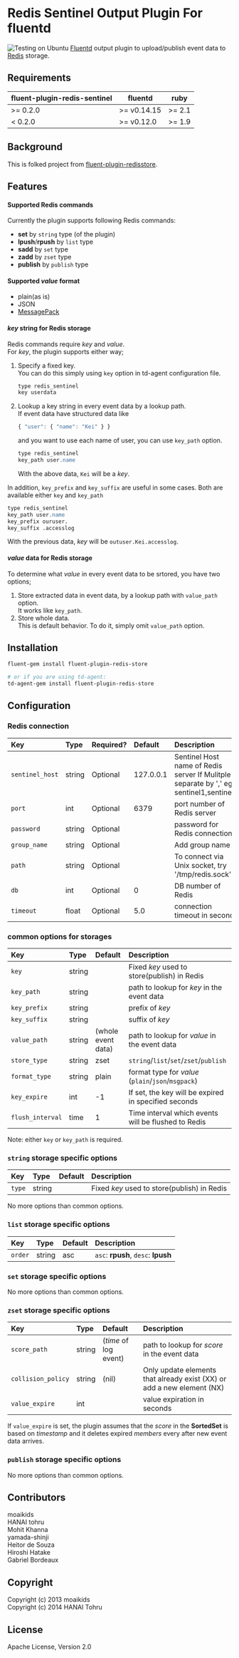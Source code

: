 
Redis Sentinel Output Plugin For fluentd
========================================
![Testing on Ubuntu](https://github.com/genki/fluent-plugin-redis-sentinel/workflows/Testing%20on%20Ubuntu/badge.svg)
[Fluentd][] output plugin to upload/publish event data to [Redis][] storage.

[Fluentd]: http://fluentd.org/
[Redis]: http://redis.io/
[Origin]: https://github.com/fluent-plugins-nursery/fluent-plugin-redis

Requirements
------------

| fluent-plugin-redis-sentinel | fluentd | ruby |
|------------------------|---------|------|
| >= 0.2.0 | >= v0.14.15 | >= 2.1 |
|  < 0.2.0 | >= v0.12.0 | >= 1.9 |

Background
----------

This is folked project from [fluent-plugin-redisstore][].

[fluent-plugin-redisstore]: https://github.com/moaikids/fluent-plugin-redisstore

Features
--------

#### Supported Redis commands

Currently the plugin supports following Redis commands:

- **set** by `string` type (of the plugin)
- **lpush**/**rpush** by `list` type
- **sadd** by `set` type
- **zadd** by `zset` type
- **publish** by `publish` type

#### Supported _value_ format

- plain(as is)
- JSON
- [MessagePack](http://msgpack.org/)

#### _key_ string for Redis storage

Redis commands require _key_ and _value_.  
For _key_, the plugin supports either way;

1. Specify a fixed key.  
   You can do this simply using `key` option in td-agent configuration file.

   ```apache
   type redis_sentinel
   key userdata
   ```

2. Lookup a key string in every event data by a lookup path.  
   If event data have structured data like

   ```javascript
   { "user": { "name": "Kei" } }
   ```

   and you want to use each name of user, you can use `key_path` option.

   ```apache
   type redis_sentinel
   key_path user.name
   ```

   With the above data, `Kei` will be a _key_.

In addition, `key_prefix` and `key_suffix` are useful in some cases. Both are available either `key` and `key_path`

   ```apache
   type redis_sentinel
   key_path user.name
   key_prefix ouruser.
   key_suffix .accesslog
   ```

With the previous data, _key_ will be `outuser.Kei.accesslog`.

#### _value_ data for Redis storage

To determine what _value_ in every event data to be srtored, you have two options;

1. Store extracted data in event data, by a lookup path with `value_path` option.  
   It works like `key_path`.
2. Store whole data.  
   This is default behavior. To do it, simply omit `value_path` option.

Installation
------------

```bash
fluent-gem install fluent-plugin-redis-store

# or if you are using td-agent:
td-agent-gem install fluent-plugin-redis-store
```

Configuration
-------------

### Redis connection

| Key                 | Type   | Required?   |                  Default | Description                                       |
| :----               | :----- | :---------- | :----------------------- | :------------                                     |
| `sentinel_host`     | string | Optional    |                127.0.0.1 | Sentinel Host name of Redis server If Mulitple separate by ',' eg sentinel1,sentinel2                                                    
| `port`              | int    | Optional    |                     6379 | port number of Redis server                       |
| `password`          | string | Optional    |                          | password for Redis connection                     |
| `group_name`        | string | Optional    |                          | Add group name                                    |
| `path`              | string | Optional    |                          | To connect via Unix socket, try '/tmp/redis.sock' |
| `db`                | int    | Optional    |                        0 | DB number of Redis                                |
| `timeout`           | float  | Optional    |                      5.0 | connection timeout in seconds                     |

### common options for storages

| Key              | Type   | Default                  | Description                                          |
| :----            | :----- | :----------------------- | :------------                                        |
| `key`            | string |                          | Fixed _key_ used to store(publish) in Redis          |
| `key_path`       | string |                          | path to lookup for _key_ in the event data           |
| `key_prefix`     | string |                          | prefix of _key_                                      |
| `key_suffix`     | string |                          | suffix of _key_                                      |
| `value_path`     | string | (whole event data)       | path to lookup for _value_ in the event data         |
| `store_type`     | string | zset                     | `string`/`list`/`set`/`zset`/`publish`               |
| `format_type`    | string | plain                    | format type for _value_ (`plain`/`json`/`msgpack`)   |
| `key_expire`     | int    | -1                       | If set, the key will be expired in specified seconds |
| `flush_interval` | time   | 1                        | Time interval which events will be flushed to Redis  |

Note: either `key` or `key_path` is required.

### `string` storage specific options

| Key    | Type   | Default                  | Description                                 |
| :----  | :----- | :----------------------- | :------------                               |
| `type` | string |                          | Fixed _key_ used to store(publish) in Redis |
No more options than common options.

### `list` storage specific options

| Key     | Type   | Default                  | Description                         |
| :----   | :----- | :----------------------- | :------------                       |
| `order` | string | asc                      | `asc`: **rpush**, `desc`: **lpush** |

### `set` storage specific options

No more options than common options.

### `zset` storage specific options

| Key                 | Type   | Default                  | Description                                                             |
| :----               | :----- | :----------------------- | :------------                                                           |
| `score_path`        | string | (_time_ of log event)    | path to lookup for _score_ in the event data                            |
| `collision_policy`  | string | (nil)                    | Only update elements that already exist (XX) or add a new element (NX)  |
| `value_expire`      | int    |                          | value expiration in seconds                                             |

If `value_expire` is set, the plugin assumes that the _score_ in the **SortedSet** is
based on *timestamp* and it deletes expired _members_ every after new event data arrives.

### `publish` storage specific options

No more options than common options.


Contributors
------------

moaikids  
HANAI tohru  
Mohit Khanna  
yamada-shinji  
Heitor de Souza  
Hiroshi Hatake  
Gabriel Bordeaux  

Copyright
---------

Copyright (c) 2013 moaikids  
Copyright (c) 2014 HANAI Tohru  

License
-------
Apache License, Version 2.0
